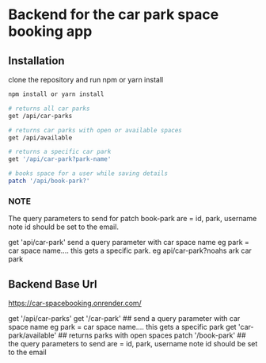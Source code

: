# Backend for the car park space booking app

## Installation

clone the repository and run npm or yarn install 

```bash
npm install or yarn install

# returns all car parks
get /api/car-parks

# returns car parks with open or available spaces
get /api/available

# returns a specific car park
get '/api/car-park?park-name'

# books space for a user while saving details
patch '/api/book-park?'
```
 ### NOTE

The query parameters to send for patch book-park are = id, park, username  note id should be set to the email.

get 'api/car-park' send a query parameter with car space name eg park = car space name.... this gets a specific park. eg api/car-park?noahs ark car park

## Backend Base Url

https://car-spacebooking.onrender.com/

get '/api/car-parks'
get '/car-park' ## send a query parameter with car space name eg park = car space name.... this gets a specific park
get 'car-park/available'  ## returns parks with open spaces
patch '/book-park' ## the query parameters to send are = id, park, username  note id should be set to the email
